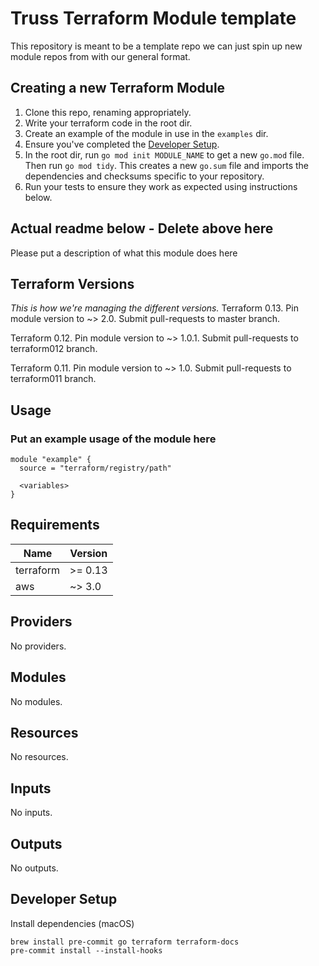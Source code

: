 # Truss Terraform Module template

This repository is meant to be a template repo we can just spin up new module
repos from with our general format.

## Creating a new Terraform Module

1. Clone this repo, renaming appropriately.
1. Write your terraform code in the root dir.
1. Create an example of the module in use in the `examples` dir.
1. Ensure you've completed the [Developer Setup](#developer-setup).
1. In the root dir, run `go mod init MODULE_NAME` to get a new `go.mod` file.
   Then run `go mod tidy`. This creates a new `go.sum` file and imports the
   dependencies and checksums specific to your repository.
1. Run your tests to ensure they work as expected using instructions below.

## Actual readme below - Delete above here

Please put a description of what this module does here

## Terraform Versions

_This is how we're managing the different versions._
Terraform 0.13. Pin module version to ~> 2.0.
Submit pull-requests to master branch.

Terraform 0.12. Pin module version to ~> 1.0.1.
Submit pull-requests to terraform012 branch.

Terraform 0.11. Pin module version to ~> 1.0.
Submit pull-requests to terraform011 branch.

## Usage

### Put an example usage of the module here

```hcl
module "example" {
  source = "terraform/registry/path"

  <variables>
}
```

<!-- BEGINNING OF PRE-COMMIT-TERRAFORM DOCS HOOK -->

## Requirements

| Name      | Version |
| --------- | ------- |
| terraform | >= 0.13 |
| aws       | ~> 3.0  |

## Providers

No providers.

## Modules

No modules.

## Resources

No resources.

## Inputs

No inputs.

## Outputs

No outputs.

<!-- END OF PRE-COMMIT-TERRAFORM DOCS HOOK -->

## Developer Setup

Install dependencies (macOS)

```shell
brew install pre-commit go terraform terraform-docs
pre-commit install --install-hooks
```
